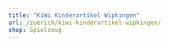 ```yaml
---
title: "KiWi Kinderartikel Wipkingen"
url: /zuerich/kiwi-kinderartikel-wipkingen/
shop: Spielzeug
---
```

